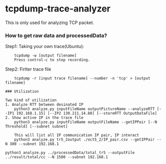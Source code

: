# tcpdump-trace-analyzer

This is only used for analyzing TCP packet.
### How to get raw data and processedData?
Step1: Taking your own trace(Ubuntu):
``` 
    tcpdump -w [output filename]
    Press control-c to stop recording.
```
Step2: Firlter trace file
```
    tcpdump -r [input trace filename] --number -n 'tcp' > [output filename]
```

```
### Utilization

Two kind of utilization 
1. Analyze RTT between desinated IP
    python3 analyze.py inputFileName outputPictureName --analyzeRTT [--IP1 192.168.1.15] [--IP2 130.211.14.80] [--storeRTT OutputDataFile]
2. Show active IP in the trace file
    python3 analyze.py inputFileName outputFileName --getIPPair [--N Threshold] [--subnet subnet]
    
    This will list all IP communication IP pair, IP interact 
    python3 analyze.py tr5_2output ./oct5_2/IP_pair.csv --getIPPair --N 300 --subnet 192.168.1

python3 analyze.py ../processedData/total_tr5 --outputFile ../result/total/cc --N 1500 --subnet 192.168.1
